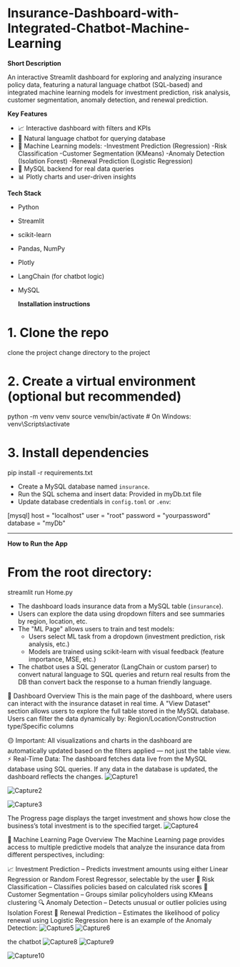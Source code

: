 # Insurance-Dashboard-with-Integrated-Chatbot-Machine-Learning
**Short Description**

An interactive Streamlit dashboard for exploring and analyzing insurance policy data,
featuring a natural language chatbot (SQL-based) and integrated machine learning models
for investment prediction, risk analysis, customer segmentation, anomaly detection,
and renewal prediction.

**Key Features**
- 📈 Interactive dashboard with filters and KPIs
- 💬 Natural language chatbot for querying database
- 🤖 Machine Learning models:
  -Investment Prediction (Regression)
  -Risk Classification
  -Customer Segmentation (KMeans)
  -Anomaly Detection (Isolation Forest)
  -Renewal Prediction (Logistic Regression)
- 🔗 MySQL backend for real data queries
- 📊 Plotly charts and user-driven insights

**Tech Stack**
- Python
- Streamlit
- scikit-learn
- Pandas, NumPy
- Plotly
- LangChain (for chatbot logic)
- MySQL

  **Installation instructions**
# 1. Clone the repo
clone the project
change directory to the project

# 2. Create a virtual environment (optional but recommended)
python -m venv venv
source venv/bin/activate   # On Windows: venv\Scripts\activate

# 3. Install dependencies
pip install -r requirements.txt

- Create a MySQL database named `insurance`.
- Run the SQL schema and insert data:
 Provided in myDb.txt file
- Update database credentials in `config.toml` or `.env`:

[mysql]
host = "localhost"
user = "root"
password = "yourpassword"
database = "myDb"

---

**How to Run the App**

# From the root directory:
streamlit run Home.py

- The dashboard loads insurance data from a MySQL table (`insurance`).
- Users can explore the data using dropdown filters and see summaries by region, location, etc.
- The "ML Page" allows users to train and test models:
  - Users select ML task from a dropdown (investment prediction, risk analysis, etc.)
  - Models are trained using scikit-learn with visual feedback (feature importance, MSE, etc.)
- The chatbot uses a SQL generator (LangChain or custom parser) to convert natural language to SQL queries and return real results from the DB than convert back the response to a human friendly language.

 🧾 Dashboard Overview
This is the main page of the dashboard, where users can interact with the insurance dataset in real time.
A "View Dataset" section allows users to explore the full table stored in the MySQL database.
Users can filter the data dynamically by:
Region/Location/Construction type/Specific columns

🟡 Important: All visualizations and charts in the dashboard are automatically updated based on the filters applied — not just the table view.
⚡ Real-Time Data:
The dashboard fetches data live from the MySQL database using SQL queries. If any data in the database is updated, the dashboard reflects the changes.
![Capture1](https://github.com/user-attachments/assets/ef6883de-4b8f-4b96-b796-05c498aa6b9b)

![Capture2](https://github.com/user-attachments/assets/4def630d-bd12-4fbd-8628-8180f35a5db0)

![Capture3](https://github.com/user-attachments/assets/1b2009ac-1fee-44ee-a8a6-6bc7832bee6a)

The Progress page displays the target investment and shows how close the business’s total investment is to the specified target.
![Capture4](https://github.com/user-attachments/assets/fca3b576-c97e-40ea-bbd8-6ab65bcad078)

🤖 Machine Learning Page Overview
The Machine Learning page provides access to multiple predictive models that analyze the insurance data from different perspectives, including:

📈 Investment Prediction – Predicts investment amounts using either Linear Regression or Random Forest Regressor, selectable by the user
🎯 Risk Classification – Classifies policies based on calculated risk scores
👥 Customer Segmentation – Groups similar policyholders using KMeans clustering
🔍 Anomaly Detection – Detects unusual or outlier policies using Isolation Forest
🔄 Renewal Prediction – Estimates the likelihood of policy renewal using Logistic Regression
here is an example of the Anomaly Detection:
![Capture5](https://github.com/user-attachments/assets/bed3c8bc-e262-4c2e-acfb-6de8fd16d693)
![Capture6](https://github.com/user-attachments/assets/23ae48de-5914-476b-acdf-f5cb34d79e2c)

the chatbot
![Capture8](https://github.com/user-attachments/assets/8ba65574-f48f-4bb6-87a8-b25e924c674a)
![Capture9](https://github.com/user-attachments/assets/b2a46759-ce9e-4a62-8a10-754ba5c29f59)

![Capture10](https://github.com/user-attachments/assets/9e7cc470-2ffd-4d03-afca-c5e5af3670ac)





















 
